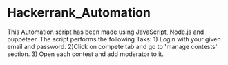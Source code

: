 # Hackerrank_Automation
This Automation script has been made using JavaScript, Node.js and puppeteer. 
The script performs the following Taks: 1) Login with your given email and password. 2)Click on compete tab and go to 'manage contests' section. 3) Open each contest and add moderator to it.
